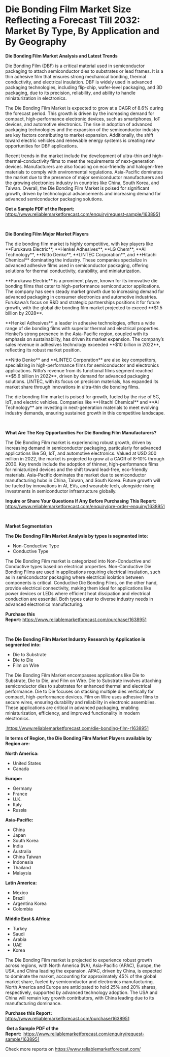 <p><h1>Die Bonding Film Market Size Reflecting a Forecast Till 2032: Market By Type, By Application and By Geography</h1></p><p><strong>Die Bonding Film Market Analysis and Latest Trends</strong></p>
<p><p>Die Bonding Film (DBF) is a critical material used in semiconductor packaging to attach semiconductor dies to substrates or lead frames. It is a thin adhesive film that ensures strong mechanical bonding, thermal conductivity, and electrical insulation. DBF is widely used in advanced packaging technologies, including flip-chip, wafer-level packaging, and 3D packaging, due to its precision, reliability, and ability to handle miniaturization in electronics.</p><p>The Die Bonding Film Market is expected to grow at a CAGR of 8.6% during the forecast period. This growth is driven by the increasing demand for compact, high-performance electronic devices, such as smartphones, IoT devices, and automotive electronics. The rise in adoption of advanced packaging technologies and the expansion of the semiconductor industry are key factors contributing to market expansion. Additionally, the shift toward electric vehicles and renewable energy systems is creating new opportunities for DBF applications.</p><p>Recent trends in the market include the development of ultra-thin and high-thermal-conductivity films to meet the requirements of next-generation devices. Manufacturers are also focusing on eco-friendly and halogen-free materials to comply with environmental regulations. Asia-Pacific dominates the market due to the presence of major semiconductor manufacturers and the growing electronics industry in countries like China, South Korea, and Taiwan. Overall, the Die Bonding Film Market is poised for significant growth, driven by technological advancements and increasing demand for advanced semiconductor packaging solutions.</p></p>
<p><strong>Get a Sample PDF of the Report:&nbsp;</strong> <a href="https://www.reliablemarketforecast.com/enquiry/request-sample/1638951?utm_campaign=1906&utm_medium=2&utm_source=Github&utm_content=ia&utm_term=25012025&utm_id=die-bonding-film">https://www.reliablemarketforecast.com/enquiry/request-sample/1638951</a></p>
<p>&nbsp;</p>
<p><strong>Die Bonding Film Major Market Players</strong></p>
<p><p>The die bonding film market is highly competitive, with key players like **Furukawa Electric**, **Henkel Adhesives**, **LG Chem**, **AI Technology**, **Nitto Denko**, **LINTEC Corporation**, and **Hitachi Chemical** dominating the industry. These companies specialize in advanced adhesive films used in semiconductor packaging, offering solutions for thermal conductivity, durability, and miniaturization.</p><p>**Furukawa Electric** is a prominent player, known for its innovative die bonding films that cater to high-performance semiconductor applications. The company has seen steady market growth due to increasing demand for advanced packaging in consumer electronics and automotive industries. Furukawa’s focus on R&D and strategic partnerships positions it for future growth, with the global die bonding film market projected to exceed **$1.5 billion by 2028**.</p><p>**Henkel Adhesives**, a leader in adhesive technologies, offers a wide range of die bonding films with superior thermal and electrical properties. Henkel’s strong presence in the Asia-Pacific region, coupled with its emphasis on sustainability, has driven its market expansion. The company’s sales revenue in adhesives technology exceeded **$10 billion in 2022**, reflecting its robust market position.</p><p>**Nitto Denko** and **LINTEC Corporation** are also key competitors, specializing in high-performance films for semiconductor and electronics applications. Nitto’s revenue from its functional films segment reached **$5.6 billion in 2022**, driven by demand for advanced packaging solutions. LINTEC, with its focus on precision materials, has expanded its market share through innovations in ultra-thin die bonding films.</p><p>The die bonding film market is poised for growth, fueled by the rise of 5G, IoT, and electric vehicles. Companies like **Hitachi Chemical** and **AI Technology** are investing in next-generation materials to meet evolving industry demands, ensuring sustained growth in this competitive landscape.</p></p>
<p>&nbsp;</p>
<p><strong>What Are The Key Opportunities For Die Bonding Film Manufacturers?</strong></p>
<p><p>The Die Bonding Film market is experiencing robust growth, driven by increasing demand in semiconductor packaging, particularly for advanced applications like 5G, IoT, and automotive electronics. Valued at USD 300 million in 2022, the market is projected to grow at a CAGR of 8-10% through 2030. Key trends include the adoption of thinner, high-performance films for miniaturized devices and the shift toward lead-free, eco-friendly materials. Asia-Pacific dominates the market due to semiconductor manufacturing hubs in China, Taiwan, and South Korea. Future growth will be fueled by innovations in AI, EVs, and wearable tech, alongside rising investments in semiconductor infrastructure globally.</p></p>
<p><strong>Inquire or Share Your Questions If Any Before Purchasing This Report:</strong> <a href="https://www.reliablemarketforecast.com/enquiry/pre-order-enquiry/1638951?utm_campaign=1906&utm_medium=2&utm_source=Github&utm_content=ia&utm_term=25012025&utm_id=die-bonding-film">https://www.reliablemarketforecast.com/enquiry/pre-order-enquiry/1638951</a></p>
<p>&nbsp;</p>
<p><strong>Market Segmentation</strong></p>
<p><strong>The Die Bonding Film Market Analysis by types is segmented into:</strong></p>
<p><ul><li>Non-Conductive Type</li><li>Conductive Type</li></ul></p>
<p><p>The Die Bonding Film market is categorized into Non-Conductive and Conductive types based on electrical properties. Non-Conductive Die Bonding Films are used in applications requiring electrical insulation, such as in semiconductor packaging where electrical isolation between components is critical. Conductive Die Bonding Films, on the other hand, provide electrical connectivity, making them ideal for applications like power devices or LEDs where efficient heat dissipation and electrical conduction are essential. Both types cater to diverse industry needs in advanced electronics manufacturing.</p></p>
<p><strong>Purchase this Report:&nbsp;</strong><a href="https://www.reliablemarketforecast.com/purchase/1638951?utm_campaign=1906&utm_medium=2&utm_source=Github&utm_content=ia&utm_term=25012025&utm_id=die-bonding-film">https://www.reliablemarketforecast.com/purchase/1638951</a></p>
<p>&nbsp;</p>
<p><strong>The Die Bonding Film Market Industry Research by Application is segmented into:</strong></p>
<p><ul><li>Die to Substrate</li><li>Die to Die</li><li>Film on Wire</li></ul></p>
<p><p>The Die Bonding Film Market encompasses applications like Die to Substrate, Die to Die, and Film on Wire. Die to Substrate involves attaching semiconductor dies to substrates for enhanced thermal and electrical performance. Die to Die focuses on stacking multiple dies vertically for compact, high-performance devices. Film on Wire uses adhesive films to secure wires, ensuring durability and reliability in electronic assemblies. These applications are critical in advanced packaging, enabling miniaturization, efficiency, and improved functionality in modern electronics.</p></p>
<p><a href="https://www.reliablemarketforecast.com/die-bonding-film-r1638951?utm_campaign=1906&utm_medium=2&utm_source=Github&utm_content=ia&utm_term=25012025&utm_id=die-bonding-film">&nbsp;https://www.reliablemarketforecast.com/die-bonding-film-r1638951</a></p>
<p><strong>In terms of Region, the Die Bonding Film Market Players available by Region are:</strong></p>
<p>
    <p> <strong> North America: </strong>
        <ul>
            <li>United States</li>
            <li>Canada</li>
        </ul>
        </p> 
    <p> <strong> Europe: </strong>
        <ul>
            <li>Germany</li>
            <li>France</li>
            <li>U.K.</li>
            <li>Italy</li>
            <li>Russia</li>
        </ul>
        </p> 
    <p> <strong> Asia-Pacific: </strong>
        <ul>
            <li>China</li>
            <li>Japan</li>
            <li>South Korea</li>
            <li>India</li>
            <li>Australia</li>
            <li>China Taiwan</li>
            <li>Indonesia</li>
            <li>Thailand</li>
            <li>Malaysia</li>
        </ul>
        </p> 
    <p> <strong> Latin America: </strong>
        <ul>
            <li>Mexico</li>
            <li>Brazil</li>
            <li>Argentina Korea</li>
            <li>Colombia</li>
        </ul>
        </p> 
    <p> <strong> Middle East & Africa: </strong>
        <ul>
            <li>Turkey</li>
            <li>Saudi</li>
            <li>Arabia</li>
            <li>UAE</li>
            <li>Korea</li>
        </ul>
    </p>
    </p>
<p><p>The Die Bonding Film market is projected to experience robust growth across regions, with North America (NA), Asia-Pacific (APAC), Europe, the USA, and China leading the expansion. APAC, driven by China, is expected to dominate the market, accounting for approximately 45% of the global market share, fueled by semiconductor and electronics manufacturing. North America and Europe are anticipated to hold 25% and 20% shares, respectively, supported by advanced technology adoption. The USA and China will remain key growth contributors, with China leading due to its manufacturing dominance.</p></p>
<p><strong>Purchase this Report: </strong><a href="https://www.reliablemarketforecast.com/purchase/1638951?utm_campaign=1906&utm_medium=2&utm_source=Github&utm_content=ia&utm_term=25012025&utm_id=die-bonding-film">https://www.reliablemarketforecast.com/purchase/1638951</a></p>
<p>&nbsp;<strong>Get a Sample PDF of the Report:&nbsp;&nbsp;</strong><a href="https://www.reliablemarketforecast.com/enquiry/request-sample/1638951?utm_campaign=1906&utm_medium=2&utm_source=Github&utm_content=ia&utm_term=25012025&utm_id=die-bonding-film">https://www.reliablemarketforecast.com/enquiry/request-sample/1638951</a></p>
<p><strong></strong></p>
<p>Check more reports on <a href="https://www.reliablemarketforecast.com/?utm_campaign=1906&utm_medium=2&utm_source=Github&utm_content=ia&utm_term=25012025&utm_id=die-bonding-film">https://www.reliablemarketforecast.com/</a></p>